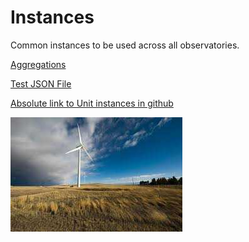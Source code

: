 # Instances

Common instances to be used across all observatories.


[Aggregations](../instances/aggregations.json)


[Test JSON File](../assets/instances/test.json)


[Absolute link to Unit instances in github](https://github.com/urbanobservatory/standards-instances/blob/master/instances/units.json)


![Wind turbine](../assets/images/wind-turbine.jpg)
